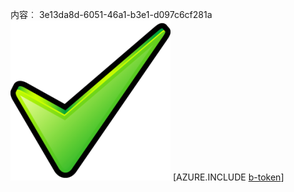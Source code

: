 内容︰ 3e13da8d-6051-46a1-b3e1-d097c6cf281a![图像](78a80b80-ec5f-44a9-8ca0-c0288870e76f.png)
[AZURE.INCLUDE [b-token](268411dc-4bf1-40c0-86f7-7fb109326f84.md)]
